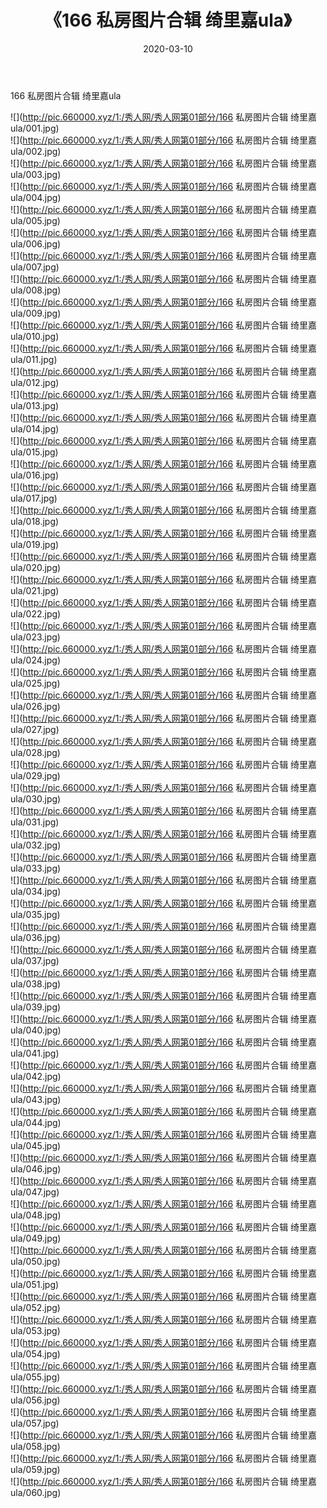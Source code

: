 ﻿---
layout: post
title:  《166 私房图片合辑 绮里嘉ula》
date:   2020-03-10
img: http://pic.660000.xyz/1:/秀人网/秀人网第01部分/166 私房图片合辑 绮里嘉ula/000.jpg
categories: [美女, 清纯, 唯美]
---

166 私房图片合辑 绮里嘉ula

  ![](http://pic.660000.xyz/1:/秀人网/秀人网第01部分/166 私房图片合辑 绮里嘉ula/001.jpg) <br> ![](http://pic.660000.xyz/1:/秀人网/秀人网第01部分/166 私房图片合辑 绮里嘉ula/002.jpg) <br> ![](http://pic.660000.xyz/1:/秀人网/秀人网第01部分/166 私房图片合辑 绮里嘉ula/003.jpg) <br> ![](http://pic.660000.xyz/1:/秀人网/秀人网第01部分/166 私房图片合辑 绮里嘉ula/004.jpg) <br> ![](http://pic.660000.xyz/1:/秀人网/秀人网第01部分/166 私房图片合辑 绮里嘉ula/005.jpg) <br> ![](http://pic.660000.xyz/1:/秀人网/秀人网第01部分/166 私房图片合辑 绮里嘉ula/006.jpg) <br> ![](http://pic.660000.xyz/1:/秀人网/秀人网第01部分/166 私房图片合辑 绮里嘉ula/007.jpg) <br> ![](http://pic.660000.xyz/1:/秀人网/秀人网第01部分/166 私房图片合辑 绮里嘉ula/008.jpg) <br> ![](http://pic.660000.xyz/1:/秀人网/秀人网第01部分/166 私房图片合辑 绮里嘉ula/009.jpg) <br> ![](http://pic.660000.xyz/1:/秀人网/秀人网第01部分/166 私房图片合辑 绮里嘉ula/010.jpg) <br> ![](http://pic.660000.xyz/1:/秀人网/秀人网第01部分/166 私房图片合辑 绮里嘉ula/011.jpg) <br> ![](http://pic.660000.xyz/1:/秀人网/秀人网第01部分/166 私房图片合辑 绮里嘉ula/012.jpg) <br> ![](http://pic.660000.xyz/1:/秀人网/秀人网第01部分/166 私房图片合辑 绮里嘉ula/013.jpg) <br> ![](http://pic.660000.xyz/1:/秀人网/秀人网第01部分/166 私房图片合辑 绮里嘉ula/014.jpg) <br> ![](http://pic.660000.xyz/1:/秀人网/秀人网第01部分/166 私房图片合辑 绮里嘉ula/015.jpg) <br> ![](http://pic.660000.xyz/1:/秀人网/秀人网第01部分/166 私房图片合辑 绮里嘉ula/016.jpg) <br> ![](http://pic.660000.xyz/1:/秀人网/秀人网第01部分/166 私房图片合辑 绮里嘉ula/017.jpg) <br> ![](http://pic.660000.xyz/1:/秀人网/秀人网第01部分/166 私房图片合辑 绮里嘉ula/018.jpg) <br> ![](http://pic.660000.xyz/1:/秀人网/秀人网第01部分/166 私房图片合辑 绮里嘉ula/019.jpg) <br> ![](http://pic.660000.xyz/1:/秀人网/秀人网第01部分/166 私房图片合辑 绮里嘉ula/020.jpg) <br> ![](http://pic.660000.xyz/1:/秀人网/秀人网第01部分/166 私房图片合辑 绮里嘉ula/021.jpg) <br> ![](http://pic.660000.xyz/1:/秀人网/秀人网第01部分/166 私房图片合辑 绮里嘉ula/022.jpg) <br> ![](http://pic.660000.xyz/1:/秀人网/秀人网第01部分/166 私房图片合辑 绮里嘉ula/023.jpg) <br> ![](http://pic.660000.xyz/1:/秀人网/秀人网第01部分/166 私房图片合辑 绮里嘉ula/024.jpg) <br> ![](http://pic.660000.xyz/1:/秀人网/秀人网第01部分/166 私房图片合辑 绮里嘉ula/025.jpg) <br> ![](http://pic.660000.xyz/1:/秀人网/秀人网第01部分/166 私房图片合辑 绮里嘉ula/026.jpg) <br> ![](http://pic.660000.xyz/1:/秀人网/秀人网第01部分/166 私房图片合辑 绮里嘉ula/027.jpg) <br> ![](http://pic.660000.xyz/1:/秀人网/秀人网第01部分/166 私房图片合辑 绮里嘉ula/028.jpg) <br> ![](http://pic.660000.xyz/1:/秀人网/秀人网第01部分/166 私房图片合辑 绮里嘉ula/029.jpg) <br> ![](http://pic.660000.xyz/1:/秀人网/秀人网第01部分/166 私房图片合辑 绮里嘉ula/030.jpg) <br> ![](http://pic.660000.xyz/1:/秀人网/秀人网第01部分/166 私房图片合辑 绮里嘉ula/031.jpg) <br> ![](http://pic.660000.xyz/1:/秀人网/秀人网第01部分/166 私房图片合辑 绮里嘉ula/032.jpg) <br> ![](http://pic.660000.xyz/1:/秀人网/秀人网第01部分/166 私房图片合辑 绮里嘉ula/033.jpg) <br> ![](http://pic.660000.xyz/1:/秀人网/秀人网第01部分/166 私房图片合辑 绮里嘉ula/034.jpg) <br> ![](http://pic.660000.xyz/1:/秀人网/秀人网第01部分/166 私房图片合辑 绮里嘉ula/035.jpg) <br> ![](http://pic.660000.xyz/1:/秀人网/秀人网第01部分/166 私房图片合辑 绮里嘉ula/036.jpg) <br> ![](http://pic.660000.xyz/1:/秀人网/秀人网第01部分/166 私房图片合辑 绮里嘉ula/037.jpg) <br> ![](http://pic.660000.xyz/1:/秀人网/秀人网第01部分/166 私房图片合辑 绮里嘉ula/038.jpg) <br> ![](http://pic.660000.xyz/1:/秀人网/秀人网第01部分/166 私房图片合辑 绮里嘉ula/039.jpg) <br> ![](http://pic.660000.xyz/1:/秀人网/秀人网第01部分/166 私房图片合辑 绮里嘉ula/040.jpg) <br> ![](http://pic.660000.xyz/1:/秀人网/秀人网第01部分/166 私房图片合辑 绮里嘉ula/041.jpg) <br> ![](http://pic.660000.xyz/1:/秀人网/秀人网第01部分/166 私房图片合辑 绮里嘉ula/042.jpg) <br> ![](http://pic.660000.xyz/1:/秀人网/秀人网第01部分/166 私房图片合辑 绮里嘉ula/043.jpg) <br> ![](http://pic.660000.xyz/1:/秀人网/秀人网第01部分/166 私房图片合辑 绮里嘉ula/044.jpg) <br> ![](http://pic.660000.xyz/1:/秀人网/秀人网第01部分/166 私房图片合辑 绮里嘉ula/045.jpg) <br> ![](http://pic.660000.xyz/1:/秀人网/秀人网第01部分/166 私房图片合辑 绮里嘉ula/046.jpg) <br> ![](http://pic.660000.xyz/1:/秀人网/秀人网第01部分/166 私房图片合辑 绮里嘉ula/047.jpg) <br> ![](http://pic.660000.xyz/1:/秀人网/秀人网第01部分/166 私房图片合辑 绮里嘉ula/048.jpg) <br> ![](http://pic.660000.xyz/1:/秀人网/秀人网第01部分/166 私房图片合辑 绮里嘉ula/049.jpg) <br> ![](http://pic.660000.xyz/1:/秀人网/秀人网第01部分/166 私房图片合辑 绮里嘉ula/050.jpg) <br> ![](http://pic.660000.xyz/1:/秀人网/秀人网第01部分/166 私房图片合辑 绮里嘉ula/051.jpg) <br> ![](http://pic.660000.xyz/1:/秀人网/秀人网第01部分/166 私房图片合辑 绮里嘉ula/052.jpg) <br> ![](http://pic.660000.xyz/1:/秀人网/秀人网第01部分/166 私房图片合辑 绮里嘉ula/053.jpg) <br> ![](http://pic.660000.xyz/1:/秀人网/秀人网第01部分/166 私房图片合辑 绮里嘉ula/054.jpg) <br> ![](http://pic.660000.xyz/1:/秀人网/秀人网第01部分/166 私房图片合辑 绮里嘉ula/055.jpg) <br> ![](http://pic.660000.xyz/1:/秀人网/秀人网第01部分/166 私房图片合辑 绮里嘉ula/056.jpg) <br> ![](http://pic.660000.xyz/1:/秀人网/秀人网第01部分/166 私房图片合辑 绮里嘉ula/057.jpg) <br> ![](http://pic.660000.xyz/1:/秀人网/秀人网第01部分/166 私房图片合辑 绮里嘉ula/058.jpg) <br> ![](http://pic.660000.xyz/1:/秀人网/秀人网第01部分/166 私房图片合辑 绮里嘉ula/059.jpg) <br> ![](http://pic.660000.xyz/1:/秀人网/秀人网第01部分/166 私房图片合辑 绮里嘉ula/060.jpg) <br>